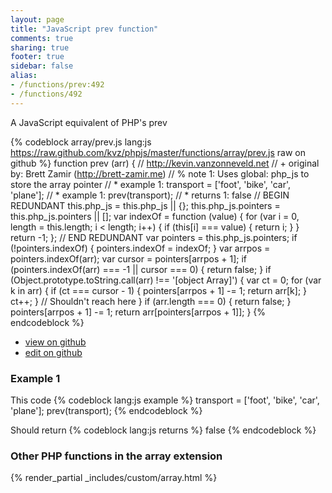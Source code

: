 ```yaml
---
layout: page
title: "JavaScript prev function"
comments: true
sharing: true
footer: true
sidebar: false
alias:
- /functions/prev:492
- /functions/492
---
```

<!-- Generated by Rakefile:build -->
A JavaScript equivalent of PHP's prev

{% codeblock array/prev.js lang:js https://raw.github.com/kvz/phpjs/master/functions/array/prev.js raw on github %}
function prev (arr) {
  // http://kevin.vanzonneveld.net
  // +   original by: Brett Zamir (http://brett-zamir.me)
  // %        note 1: Uses global: php_js to store the array pointer
  // *     example 1: transport = ['foot', 'bike', 'car', 'plane'];
  // *     example 1: prev(transport);
  // *     returns 1: false
  // BEGIN REDUNDANT
  this.php_js = this.php_js || {};
  this.php_js.pointers = this.php_js.pointers || [];
  var indexOf = function (value) {
    for (var i = 0, length = this.length; i < length; i++) {
      if (this[i] === value) {
        return i;
      }
    }
    return -1;
  };
  // END REDUNDANT
  var pointers = this.php_js.pointers;
  if (!pointers.indexOf) {
    pointers.indexOf = indexOf;
  }
  var arrpos = pointers.indexOf(arr);
  var cursor = pointers[arrpos + 1];
  if (pointers.indexOf(arr) === -1 || cursor === 0) {
    return false;
  }
  if (Object.prototype.toString.call(arr) !== '[object Array]') {
    var ct = 0;
    for (var k in arr) {
      if (ct === cursor - 1) {
        pointers[arrpos + 1] -= 1;
        return arr[k];
      }
      ct++;
    }
    // Shouldn't reach here
  }
  if (arr.length === 0) {
    return false;
  }
  pointers[arrpos + 1] -= 1;
  return arr[pointers[arrpos + 1]];
}
{% endcodeblock %}

 - [view on github](https://github.com/kvz/phpjs/blob/master/functions/array/prev.js)
 - [edit on github](https://github.com/kvz/phpjs/edit/master/functions/array/prev.js)

### Example 1
This code
{% codeblock lang:js example %}
transport = ['foot', 'bike', 'car', 'plane'];
prev(transport);
{% endcodeblock %}

Should return
{% codeblock lang:js returns %}
false
{% endcodeblock %}


### Other PHP functions in the array extension
{% render_partial _includes/custom/array.html %}
